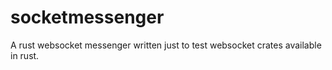 # socketmessenger
A rust websocket messenger written just to test websocket crates available in rust.
